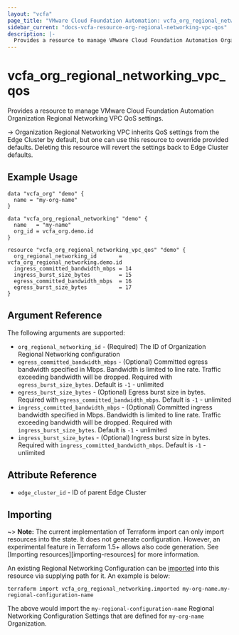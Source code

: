 ```yaml
---
layout: "vcfa"
page_title: "VMware Cloud Foundation Automation: vcfa_org_regional_networking_vpc_qos"
sidebar_current: "docs-vcfa-resource-org-regional-networking-vpc-qos"
description: |-
  Provides a resource to manage VMware Cloud Foundation Automation Organization Regional Networking VPC QoS settings.
---
```


# vcfa\_org\_regional\_networking\_vpc\_qos

Provides a resource to manage VMware Cloud Foundation Automation Organization Regional Networking VPC QoS settings.

-> Organization Regional Networking VPC inherits QoS settings from the Edge Cluster by default, but
one can use this resource to override provided defaults. Deleting this resource will revert the
settings back to Edge Cluster defaults.

## Example Usage

```hcl
data "vcfa_org" "demo" {
  name = "my-org-name"
}

data "vcfa_org_regional_networking" "demo" {
  name   = "my-name"
  org_id = vcfa_org.demo.id
}

resource "vcfa_org_regional_networking_vpc_qos" "demo" {
  org_regional_networking_id       = vcfa_org_regional_networking.demo.id
  ingress_committed_bandwidth_mbps = 14
  ingress_burst_size_bytes         = 15
  egress_committed_bandwidth_mbps  = 16
  egress_burst_size_bytes          = 17
}
```

## Argument Reference

The following arguments are supported:

- `org_regional_networking_id` - (Required) The ID of Organization Regional Networking configuration
- `egress_committed_bandwidth_mbps` - (Optional) Committed egress bandwidth specified in Mbps.
  Bandwidth is limited to line rate. Traffic exceeding bandwidth will be dropped. Required with
  `egress_burst_size_bytes`. Default is `-1` - unlimited
- `egress_burst_size_bytes` - (Optional) Egress burst size in bytes. Required with
  `egress_committed_bandwidth_mbps`. Default is `-1` - unlimited
- `ingress_committed_bandwidth_mbps` - (Optional) Committed ingress bandwidth specified in Mbps.
  Bandwidth is limited to line rate. Traffic exceeding bandwidth will be dropped. Required with
  `ingress_burst_size_bytes`. Default is `-1` - unlimited
- `ingress_burst_size_bytes` - (Optional) Ingress burst size in bytes. Required with
  `ingress_committed_bandwidth_mbps`. Default is `-1` - unlimited



## Attribute Reference

- `edge_cluster_id` - ID of parent Edge Cluster

## Importing

~> **Note:** The current implementation of Terraform import can only import resources into the
state. It does not generate configuration. However, an experimental feature in Terraform 1.5+ allows
also code generation. See [Importing resources][importing-resources] for more information.

An existing Regional Networking Configuration can be [imported][docs-import] into this resource via supplying path
for it. An example is below:

[docs-import]: https://www.terraform.io/docs/import/

```
terraform import vcfa_org_regional_networking.imported my-org-name.my-regional-configuration-name
```

The above would import the `my-regional-configuration-name` Regional Networking Configuration
Settings that are defined for `my-org-name` Organization.

